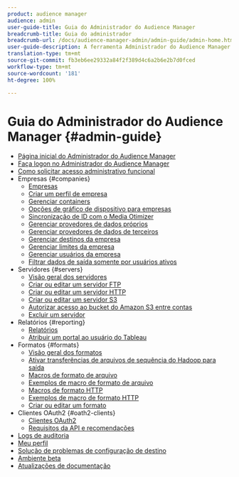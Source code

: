 ```yaml
---
product: audience manager
audience: admin
user-guide-title: Guia do Administrador do Audience Manager
breadcrumb-title: Guia do administrador
breadcrumb-url: /docs/audience-manager-admin/admin-guide/admin-home.html
user-guide-description: A ferramenta Administrador do Audience Manager permite adicionar e configurar empresas, servidores, relatórios, formatos e usuários. Você também pode visualizar ou editar seu perfil pessoal.
translation-type: tm+mt
source-git-commit: fb3eb6ee29332a84f2f389d4c6a2b6e2b7d0fced
workflow-type: tm+mt
source-wordcount: '181'
ht-degree: 100%

---
```



# Guia do Administrador do Audience Manager {#admin-guide}

+ [Página inicial do Administrador do Audience Manager](admin-home.md)
+ [Faça logon no Administrador do Audience Manager](admin-login.md)
+ [Como solicitar acesso administrativo funcional](admin-access.md)
+ Empresas {#companies}
   + [Empresas](companies/admin-companies-overview.md)
   + [Criar um perfil de empresa](companies/admin-manage-company-profiles.md)
   + [Gerenciar containers](companies/admin-manage-containers.md)
   + [Opções de gráfico de dispositivo para empresas](companies/admin-device-graph-options.md)
   + [Sincronização de ID com o Media Otimizer](companies/admin-amo-sync.md)
   + [Gerenciar provedores de dados próprios](companies/admin-first-party-providers.md)
   + [Gerenciar provedores de dados de terceiros](companies/admin-third-party-providers.md)
   + [Gerenciar destinos da empresa](companies/admin-manage-company-destinations.md)
   + [Gerenciar limites da empresa](companies/admin-company-limits.md)
   + [Gerenciar usuários da empresa](companies/admin-manage-company-users.md)
   + [Filtrar dados de saída somente por usuários ativos](companies/outbound-active-user-filter.md)
+ Servidores {#servers}
   + [Visão geral dos servidores](admin-servers/admin-servers.md)
   + [Criar ou editar um servidor FTP](admin-servers/create-ftp-server.md)
   + [Criar ou editar um servidor HTTP](admin-servers/create-http-server.md)
   + [Criar ou editar um servidor S3](admin-servers/create-s3-server.md)
   + [Autorizar acesso ao bucket do Amazon S3 entre contas](admin-servers/admin-authorize-s3-cross-bucket.md)
   + [Excluir um servidor](admin-servers/admin-delete-server.md)
+ Relatórios {#reporting}
   + [Relatórios](admin-reporting/admin-reporting-overview.md)
   + [Atribuir um portal ao usuário do Tableau](admin-reporting/admin-assign-tableau-user.md)
+ Formatos {#formats}
   + [Visão geral dos formatos](formats/formats.md)
   + [Ativar transferências de arquivos de sequência do Hadoop para saída](formats/enable-outbound-seq.md)
   + [Macros de formato de arquivo](formats/file-formats.md)
   + [Exemplos de macro de formato de arquivo](formats/file-format-examples.md)
   + [Macros de formato HTTP](formats/web-formats.md)
   + [Exemplos de macro de formato HTTP](formats/web-format-examples.md)
   + [Criar ou editar um formato](formats/admin-create-format.md)
+ Clientes OAuth2 {#oath2-clients}
   + [Clientes OAuth2](admin-oauth2/admin-oauth2-create-edit.md)
   + [Requisitos da API e recomendações](admin-oauth2/aam-admin-api-requirements.md)
+ [Logs de auditoria](admin-audit-logging.md)
+ [Meu perfil](admin-my-profile.md)
+ [Solução de problemas de configuração de destino](admin-destination-troubleshooting.md)
+ [Ambiente beta](admin-beta-environment.md)
+ [Atualizações de documentação](admin-doc-updates.md)
